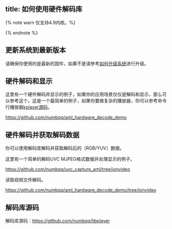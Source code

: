 title: 如何使用硬件解码库
---
{% note warn 仅支持4.9内核。%}

{% endnote %}

## 更新系统到最新版本

请确保你使用的是最新的固件，如果不是请参考[如何升级系统](/linux/zh-cn/vim1/HowToUpgradeTheSystem.html)进行升级。

## 硬件解码和显示

这里有一个硬件解码并显示的例子，如果你的应用场景仅仅是解码和显示，那么可以参考这个。这是一个最简单的例子，如果你要做复杂的播放器，你可以参考命令行播放器[kplayer源码](https://github.com/numbqq/libplayer)。

https://github.com/numbqq/aml_hardware_decode_demo

## 硬件解码并获取解码数据

你可以使用解码库解码并获取解码后的（RGB/YUV）数据。

这里有一个简单的解码UVC MJPEG格式数据并处理显示的例子。

https://github.com/numbqq/uvc_capture_aml/tree/ionvideo

读取视频文件解码。

https://github.com/numbqq/aml_hardware_decode_demo/tree/ionvideo

## 解码库源码

解码库源码：https://github.com/numbqq/libplayer
